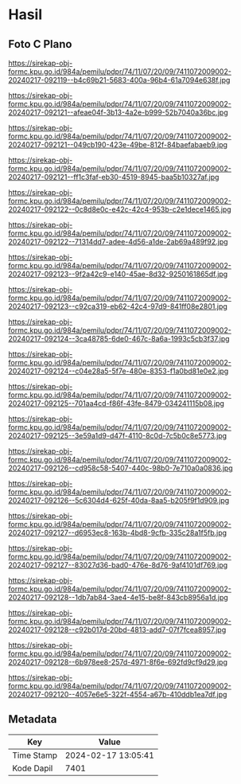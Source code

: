 # Hasil

## Foto C Plano

https://sirekap-obj-formc.kpu.go.id/984a/pemilu/pdpr/74/11/07/20/09/7411072009002-20240217-092119--b4c69b21-5683-400a-96b4-61a7094e638f.jpg

https://sirekap-obj-formc.kpu.go.id/984a/pemilu/pdpr/74/11/07/20/09/7411072009002-20240217-092121--afeae04f-3b13-4a2e-b999-52b7040a36bc.jpg

https://sirekap-obj-formc.kpu.go.id/984a/pemilu/pdpr/74/11/07/20/09/7411072009002-20240217-092121--049cb190-423e-49be-812f-84baefabaeb9.jpg

https://sirekap-obj-formc.kpu.go.id/984a/pemilu/pdpr/74/11/07/20/09/7411072009002-20240217-092121--ff1c3faf-eb30-4519-8945-baa5b10327af.jpg

https://sirekap-obj-formc.kpu.go.id/984a/pemilu/pdpr/74/11/07/20/09/7411072009002-20240217-092122--0c8d8e0c-e42c-42c4-953b-c2e1dece1465.jpg

https://sirekap-obj-formc.kpu.go.id/984a/pemilu/pdpr/74/11/07/20/09/7411072009002-20240217-092122--71314dd7-adee-4d56-a1de-2ab69a489f92.jpg

https://sirekap-obj-formc.kpu.go.id/984a/pemilu/pdpr/74/11/07/20/09/7411072009002-20240217-092123--9f2a42c9-e140-45ae-8d32-9250161865df.jpg

https://sirekap-obj-formc.kpu.go.id/984a/pemilu/pdpr/74/11/07/20/09/7411072009002-20240217-092123--c92ca319-eb62-42c4-97d9-841ff08e2801.jpg

https://sirekap-obj-formc.kpu.go.id/984a/pemilu/pdpr/74/11/07/20/09/7411072009002-20240217-092124--3ca48785-6de0-467c-8a6a-1993c5cb3f37.jpg

https://sirekap-obj-formc.kpu.go.id/984a/pemilu/pdpr/74/11/07/20/09/7411072009002-20240217-092124--c04e28a5-5f7e-480e-8353-f1a0bd81e0e2.jpg

https://sirekap-obj-formc.kpu.go.id/984a/pemilu/pdpr/74/11/07/20/09/7411072009002-20240217-092125--701aa4cd-f86f-43fe-8479-034241115b08.jpg

https://sirekap-obj-formc.kpu.go.id/984a/pemilu/pdpr/74/11/07/20/09/7411072009002-20240217-092125--3e59a1d9-d47f-4110-8c0d-7c5b0c8e5773.jpg

https://sirekap-obj-formc.kpu.go.id/984a/pemilu/pdpr/74/11/07/20/09/7411072009002-20240217-092126--cd958c58-5407-440c-98b0-7e710a0a0836.jpg

https://sirekap-obj-formc.kpu.go.id/984a/pemilu/pdpr/74/11/07/20/09/7411072009002-20240217-092126--5c6304d4-625f-40da-8aa5-b205f9f1d909.jpg

https://sirekap-obj-formc.kpu.go.id/984a/pemilu/pdpr/74/11/07/20/09/7411072009002-20240217-092127--d6953ec8-163b-4bd8-9cfb-335c28a1f5fb.jpg

https://sirekap-obj-formc.kpu.go.id/984a/pemilu/pdpr/74/11/07/20/09/7411072009002-20240217-092127--83027d36-bad0-476e-8d76-9af4101df769.jpg

https://sirekap-obj-formc.kpu.go.id/984a/pemilu/pdpr/74/11/07/20/09/7411072009002-20240217-092128--1db7ab84-3ae4-4e15-be8f-843cb8956a1d.jpg

https://sirekap-obj-formc.kpu.go.id/984a/pemilu/pdpr/74/11/07/20/09/7411072009002-20240217-092128--c92b017d-20bd-4813-add7-07f7fcea8957.jpg

https://sirekap-obj-formc.kpu.go.id/984a/pemilu/pdpr/74/11/07/20/09/7411072009002-20240217-092128--6b978ee8-257d-4971-8f6e-692fd9cf9d29.jpg

https://sirekap-obj-formc.kpu.go.id/984a/pemilu/pdpr/74/11/07/20/09/7411072009002-20240217-092120--4057e6e5-322f-4554-a67b-410ddb1ea7df.jpg


## Metadata

| Key        | Value               |
| ---------- | ------------------- |
| Time Stamp | 2024-02-17 13:05:41 |
| Kode Dapil | 7401                |



